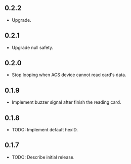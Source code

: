## 0.2.2

- Upgrade.

## 0.2.1

- Upgrade null safety.

## 0.2.0

- Stop looping when ACS device cannot read card's data.

## 0.1.9

- Implement buzzer signal after finish the reading card.

## 0.1.8

- TODO: Implement default hexID.

## 0.1.7

- TODO: Describe initial release.
